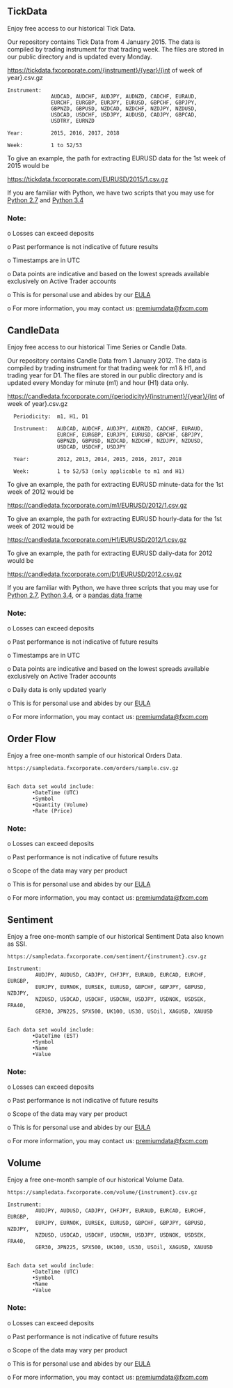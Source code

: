 ## TickData
Enjoy free access to our historical Tick Data.

Our repository contains Tick Data from 4 January 2015. The data is compiled by trading instrument for that trading week. The files are stored in our public directory and is updated every Monday.

https://tickdata.fxcorporate.com/{instrument}/{year}/{int of week of year}.csv.gz

    Instrument: 
                  AUDCAD, AUDCHF, AUDJPY, AUDNZD, CADCHF, EURAUD,
                  EURCHF, EURGBP, EURJPY, EURUSD, GBPCHF, GBPJPY,
                  GBPNZD, GBPUSD, NZDCAD, NZDCHF, NZDJPY, NZDUSD,
                  USDCAD, USDCHF, USDJPY, AUDUSD, CADJPY, GBPCAD,
                  USDTRY, EURNZD

    Year:         2015, 2016, 2017, 2018

    Week:         1 to 52/53

To give an example, the path for extracting EURUSD data for the 1st week of 2015 would be

https://tickdata.fxcorporate.com/EURUSD/2015/1.csv.gz

If you are familiar with Python, we have two scripts that you may use for [Python 2.7](https://github.com/FXCMAPI/FXCMTickData/blob/master/TickData27.py) and [Python 3.4](https://github.com/FXCMAPI/FXCMTickData/blob/master/TickData34.py)


### Note:

o	Losses can exceed deposits

o	Past performance is not indicative of future results

o	Timestamps are in UTC

o	Data points are indicative and based on the lowest spreads available exclusively on Active Trader accounts

o	This is for personal use and abides by our [EULA](https://www.fxcm.com/uk/forms/eula/)

o	For more information, you may contact us: premiumdata@fxcm.com 

## CandleData

Enjoy free access to our historical Time Series or Candle Data.

Our repository contains Candle Data from 1 January 2012. The data is compiled by trading instrument for that trading week for m1 & H1, and trading year for D1. The files are stored in our public directory and is updated every Monday for minute (m1) and hour (H1) data only.

https://candledata.fxcorporate.com/{periodicity}/{instrument}/{year}/{int of week of year}.csv.gz

      Periodicity:  m1, H1, D1

      Instrument:   AUDCAD, AUDCHF, AUDJPY, AUDNZD, CADCHF, EURAUD,
                    EURCHF, EURGBP, EURJPY, EURUSD, GBPCHF, GBPJPY,
                    GBPNZD, GBPUSD, NZDCAD, NZDCHF, NZDJPY, NZDUSD,
                    USDCAD, USDCHF, USDJPY

      Year:         2012, 2013, 2014, 2015, 2016, 2017, 2018

      Week:         1 to 52/53 (only applicable to m1 and H1)

To give an example, the path for extracting EURUSD minute-data for the 1st week of 2012 would be

https://candledata.fxcorporate.com/m1/EURUSD/2012/1.csv.gz

To give an example, the path for extracting EURUSD hourly-data for the 1st week of 2012 would be

https://candledata.fxcorporate.com/H1/EURUSD/2012/1.csv.gz

To give an example, the path for extracting EURUSD daily-data for 2012 would be

https://candledata.fxcorporate.com/D1/EURUSD/2012.csv.gz

If you are familiar with Python, we have three scripts that you may use for [Python 2.7](https://github.com/FXCMAPI/FXCMTimeSeriesData/blob/master/CandleData27.py), [Python 3.4](https://github.com/FXCMAPI/FXCMTimeSeriesData/blob/master/CandleData34.py), or a [pandas data frame](https://github.com/FXCMAPI/FXCMTimeSeriesData/blob/master/CandleData(pandas).py)


### Note:

o	Losses can exceed deposits

o	Past performance is not indicative of future results

o	Timestamps are in UTC

o	Data points are indicative and based on the lowest spreads available exclusively on Active Trader accounts

o	Daily data is only updated yearly

o	This is for personal use and abides by our [EULA](https://www.fxcm.com/uk/forms/eula/)

o	For more information, you may contact us: premiumdata@fxcm.com 



## Order Flow

Enjoy a free one-month sample of our historical Orders Data.

	https://sampledata.fxcorporate.com/orders/sample.csv.gz


    Each data set would include:
            •DateTime (UTC)
            •Symbol
            •Quantity (Volume)
            •Rate (Price)


### Note:
o	Losses can exceed deposits

o	Past performance is not indicative of future results

o	Scope of the data may vary per product	

o	This is for personal use and abides by our [EULA](https://www.fxcm.com/uk/forms/eula)

o	For more information, you may contact us: premiumdata@fxcm.com

 
## Sentiment

Enjoy a free one-month sample of our historical Sentiment Data also known as SSI.

	https://sampledata.fxcorporate.com/sentiment/{instrument}.csv.gz

    Instrument: 
             AUDJPY, AUDUSD, CADJPY, CHFJPY, EURAUD, EURCAD, EURCHF, EURGBP,
             EURJPY, EURNOK, EURSEK, EURUSD, GBPCHF, GBPJPY, GBPUSD, NZDJPY,
             NZDUSD, USDCAD, USDCHF, USDCNH, USDJPY, USDNOK, USDSEK, FRA40,
             GER30, JPN225, SPX500, UK100, US30, USOil, XAGUSD, XAUUSD


    Each data set would include:
            •DateTime (EST)
            •Symbol
            •Name
            •Value


### Note:
o	Losses can exceed deposits

o	Past performance is not indicative of future results

o	Scope of the data may vary per product

o	This is for personal use and abides by our [EULA](https://www.fxcm.com/uk/forms/eula/)

o	For more information, you may contact us: premiumdata@fxcm.com
 

## Volume

Enjoy a free one-month sample of our historical Volume Data.

	https://sampledata.fxcorporate.com/volume/{instrument}.csv.gz

    Instrument: 
             AUDJPY, AUDUSD, CADJPY, CHFJPY, EURAUD, EURCAD, EURCHF, EURGBP,
             EURJPY, EURNOK, EURSEK, EURUSD, GBPCHF, GBPJPY, GBPUSD, NZDJPY,
             NZDUSD, USDCAD, USDCHF, USDCNH, USDJPY, USDNOK, USDSEK, FRA40,
             GER30, JPN225, SPX500, UK100, US30, USOil, XAGUSD, XAUUSD


    Each data set would include:
            •DateTime (UTC)
            •Symbol
            •Name
            •Value


### Note:
o	Losses can exceed deposits

o	Past performance is not indicative of future results

o	Scope of the data may vary per product

o	This is for personal use and abides by our [EULA](https://www.fxcm.com/uk/forms/eula/)

o	For more information, you may contact us: premiumdata@fxcm.com
 
 
